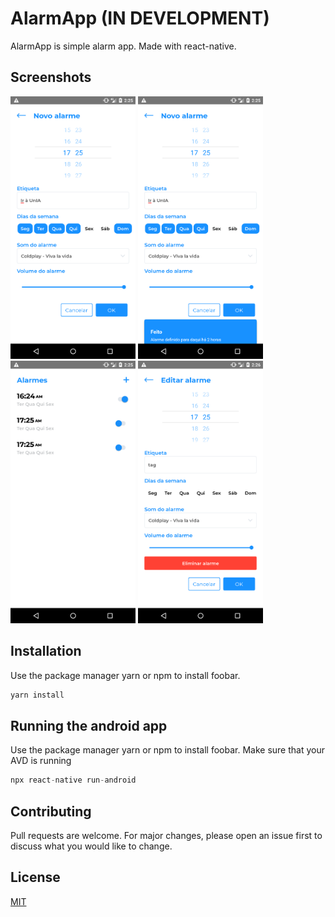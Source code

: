 # AlarmApp (IN DEVELOPMENT)
AlarmApp is simple alarm app.
Made with react-native.

## Screenshots
<p float="left">
<img height=420 width=200 src="https://github.com/Vandelson7593/alarmApp/blob/main/screenshots/NewAlarm.png"/>
<img height=420 width=200 src="https://github.com/Vandelson7593/alarmApp/blob/main/screenshots/AlarmAdded.png"/>
<img height=420 width=200 src="https://github.com/Vandelson7593/alarmApp/blob/main/screenshots/AlamsList.png"/>
<img height=420 width=200 src="https://github.com/Vandelson7593/alarmApp/blob/main/screenshots/AlarmDetails.png"/>
</p>


## Installation
Use the package manager yarn or npm to install foobar.

```js
yarn install
```
## Running the android app
Use the package manager yarn or npm to install foobar.
Make sure that your AVD is running

```js
npx react-native run-android
```

## Contributing
Pull requests are welcome. For major changes, please open an issue first to discuss what you would like to change.

## License
[MIT](https://choosealicense.com/licenses/mit/)
